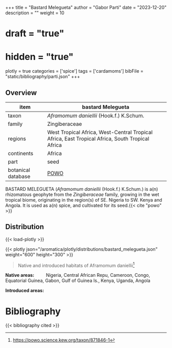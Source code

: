 +++
title = "Bastard Melegueta"
author = "Gabor Parti"
date = "2023-12-20"
description = ""
weight = 10
# draft = "true"
# hidden = "true"
plotly = true
categories = ['spice']
tags = ['cardamoms']
bibFile = "static/bibliography/parti.json"
+++



<center>



</center>

## Overview

|       item       |                                       bastard Melegueta                                       |
|------------------|-----------------------------------------------------------------------------------------------|
|       taxon      |                            *Aframomum daniellii* (Hook.f.) K.Schum.                           |
|      family      |                                         Zingiberaceae                                         |
|      regions     |West Tropical Africa, West-Central Tropical Africa, East Tropical Africa, South Tropical Africa|
|    continents    |                                             Africa                                            |
|       part       |                                              seed                                             |
|botanical database|                      [POWO](https://powo.science.kew.org/taxon/871846-1)                      |

BASTARD MELEGUETA (*Aframomum daniellii* (Hook.f.) K.Schum.) is a(n) rhizomatous geophyte from the *Zingiberaceae* family, growing in the wet tropical biome, originating in the region(s) of SE. Nigeria to SW. Kenya and Angola. It is used as a(n)  spice, and cultivated for its seed.{{< cite "powo" >}}



## Distribution

{{< load-plotly >}}

{{< plotly json="/aromatica/plotly/distributions/bastard_melegueta.json" weight="600" height="300" >}}

>Native and introduced habitats of Aframomum daniellii[^powo]

[^powo]: https://powo.science.kew.org/taxon/871846-1

<p style="text-align:left;">

**Native areas:** &ensp; &ensp; &ensp; Nigeria, Central African Repu, Cameroon, Congo, Equatorial Guinea, Gabon, Gulf of Guinea Is., Kenya, Uganda, Angola

**Introduced areas:** 

</p>



# Bibliography

{{< bibliography cited >}}

